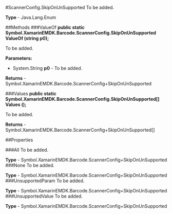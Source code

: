 #ScannerConfig.SkipOnUnSupported
To be added.

**Type** - Java.Lang.Enum

##Methods
###ValueOf
**public static Symbol.XamarinEMDK.Barcode.ScannerConfig.SkipOnUnSupported ValueOf (string p0);**

To be added.

**Parameters:** 

* System.String **p0** - To be added.

**Returns** - Symbol.XamarinEMDK.Barcode.ScannerConfig+SkipOnUnSupported

###Values
**public static Symbol.XamarinEMDK.Barcode.ScannerConfig.SkipOnUnSupported[] Values ();**

To be added.


**Returns** - Symbol.XamarinEMDK.Barcode.ScannerConfig+SkipOnUnSupported[]

##Properties

###All
To be added.

**Type** - Symbol.XamarinEMDK.Barcode.ScannerConfig+SkipOnUnSupported
###None
To be added.

**Type** - Symbol.XamarinEMDK.Barcode.ScannerConfig+SkipOnUnSupported
###UnsupportedParam
To be added.

**Type** - Symbol.XamarinEMDK.Barcode.ScannerConfig+SkipOnUnSupported
###UnsupportedValue
To be added.

**Type** - Symbol.XamarinEMDK.Barcode.ScannerConfig+SkipOnUnSupported


